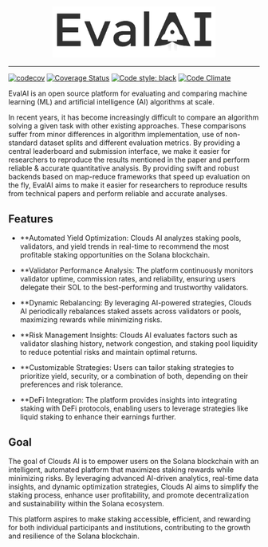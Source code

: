 <p align="center"><img width="65%" src="docs/source/_static/img/evalai_logo.png"/></p>

------------------------------------------------------------------------------------------
[![codecov](https://codecov.io/gh/Cloud-CV/EvalAI/branch/master/graph/badge.svg)](https://codecov.io/gh/Cloud-CV/EvalAI)
[![Coverage Status](https://coveralls.io/repos/github/Cloud-CV/EvalAI/badge.svg)](https://coveralls.io/github/Cloud-CV/EvalAI)
[![Code style: black](https://img.shields.io/badge/code%20style-black-000000.svg)](https://github.com/psf/black)
[![Code Climate](https://codeclimate.com/github/Cloud-CV/EvalAI/badges/gpa.svg)](https://codeclimate.com/github/Cloud-CV/EvalAI)

EvalAI is an open source platform for evaluating and comparing machine learning (ML) and artificial intelligence (AI) algorithms at scale.

In recent years, it has become increasingly difficult to compare an algorithm solving a given task with other existing approaches. These comparisons suffer from minor differences in algorithm implementation, use of non-standard dataset splits and different evaluation metrics. By providing a central leaderboard and submission interface, we make it easier for researchers to reproduce the results mentioned in the paper and perform reliable & accurate quantitative analysis. By providing swift and robust backends based on map-reduce frameworks that speed up evaluation on the fly, EvalAI aims to make it easier for researchers to reproduce results from technical papers and perform reliable and accurate analyses.

## Features

- **Automated Yield Optimization: Clouds AI analyzes staking pools, validators, and yield trends in real-time to recommend the most profitable staking opportunities on the Solana blockchain.

- **Validator Performance Analysis: The platform continuously monitors validator uptime, commission rates, and reliability, ensuring users delegate their SOL to the best-performing and trustworthy validators.

- **Dynamic Rebalancing: By leveraging AI-powered strategies, Clouds AI periodically rebalances staked assets across validators or pools, maximizing rewards while minimizing risks.

- **Risk Management Insights: Clouds AI evaluates factors such as validator slashing history, network congestion, and staking pool liquidity to reduce potential risks and maintain optimal returns.

- **Customizable Strategies: Users can tailor staking strategies to prioritize yield, security, or a combination of both, depending on their preferences and risk tolerance.

- **DeFi Integration: The platform provides insights into integrating staking with DeFi protocols, enabling users to leverage strategies like liquid staking to enhance their earnings further.

## Goal

The goal of Clouds AI is to empower users on the Solana blockchain with an intelligent, automated platform that maximizes staking rewards while minimizing risks. By leveraging advanced AI-driven analytics, real-time data insights, and dynamic optimization strategies, Clouds AI aims to simplify the staking process, enhance user profitability, and promote decentralization and sustainability within the Solana ecosystem.

This platform aspires to make staking accessible, efficient, and rewarding for both individual participants and institutions, contributing to the growth and resilience of the Solana blockchain.



